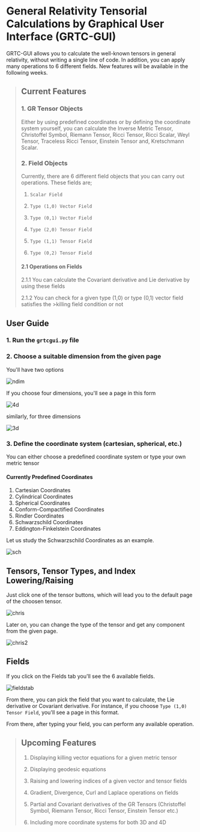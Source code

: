 # General Relativity Tensorial Calculations by Graphical User Interface (GRTC-GUI)

GRTC-GUI allows you to calculate the well-known tensors in general relativity, without writing a single line of code. In addition, you can apply many operations to 6 different fields. New features will be available in the following weeks.

> ## Current Features
>
> ### 1. GR Tensor Objects
>
> Either by using predefined coordinates or by defining the coordinate system yourself, you can calculate the Inverse Metric Tensor, Christoffel Symbol, Riemann Tensor, Ricci Tensor, Ricci Scalar, Weyl Tensor, Traceless Ricci Tensor, Einstein Tensor and, Kretschmann Scalar.
>
> ### 2. Field Objects
>
> Currently, there are 6 different field objects that you can carry out operations. These fields are;
>
> 1. `Scalar Field`
>
> 2. `Type (1,0) Vector Field`
>
> 3. `Type (0,1) Vector Field`
>
> 4. `Type (2,0) Tensor Field`
>
> 5. `Type (1,1) Tensor Field`
>
> 6. `Type (0,2) Tensor Field`
>
> #### 2.1 Operations on Fields
>
> 2.1.1 You can calculate the Covariant derivative and Lie derivative by using these fields
>
> 2.1.2 You can check for a given type (1,0) or type (0,1) vector field satisfies the >killing field condition or not
>

## User Guide

### 1. Run the `grtcgui.py` file

### 2. Choose a suitable dimension from the given page

You'll have two options

![ndim](https://user-images.githubusercontent.com/45866787/126603724-a918ccd6-5628-49b0-8a05-5d2c8d44037e.png)

If you choose four dimensions, you'll see a page in this form

![4d](https://user-images.githubusercontent.com/45866787/126603740-8cc88079-4003-462c-a36e-a8c23ec151de.png)

similarly, for three dimensions

![3d](https://user-images.githubusercontent.com/45866787/126603750-c0e58333-c4c9-4c05-a0d5-aedfd22caaee.png)

### 3. Define the coordinate system (cartesian, spherical, etc.)

You can either choose a predefined coordinate system or type your own metric tensor

#### Currently Predefined Coordinates

1. Cartesian Coordinates
2. Cylindrical Coordinates
3. Spherical Coordinates
4. Conform-Compactified Coordinates
5. Rindler Coordinates
6. Schwarzschild Coordinates
7. Eddington-Finkelstein Coordinates

Let us study the Schwarzschild Coordinates as an example.

![sch](https://user-images.githubusercontent.com/45866787/126603788-2bed9de3-45d6-4801-9885-d84760f9f3bc.png)

## Tensors, Tensor Types, and Index Lowering/Raising

Just click one of the tensor buttons, which will lead you to the default page of the choosen tensor.

![chris](https://user-images.githubusercontent.com/45866787/126603809-1cc76f5c-3ce9-46ff-b275-204bc0d974a1.png)

Later on, you can change the type of the tensor and get any component from the given page.

![chris2](https://user-images.githubusercontent.com/45866787/126603815-ec26d2e7-974f-41ff-83e3-8e8b0c53364f.png)

## Fields

If you click on the Fields tab you'll see the 6 available fields.

![fieldstab](https://user-images.githubusercontent.com/45866787/126603828-5627b713-858b-41fc-b154-a95f52b68920.png)

From there, you can pick the field that you want to calculate, the Lie derivative or Covariant derivative.
For instance, if you choose `Type (1,0) Tensor Field`, you'll see a page in this format.

From there, after typing your field, you can perform any available operation.

> ## Upcoming Features
>
> 1. Displaying killing vector equations for a given metric tensor
>
> 2. Displaying geodesic equations
>
> 3. Raising and lowering indices of a given vector and tensor fields
>
> 4. Gradient, Divergence, Curl and Laplace operations on fields
>
> 5. Partial and Covariant derivatives of the GR Tensors (Christoffel Symbol, Riemann Tensor, Ricci Tensor, Einstein Tensor etc.)
>
> 6. Including more coordinate systems for both 3D and 4D
